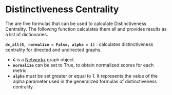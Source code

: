 # Distinctiveness Centrality

The are five formulas that can be used to calculate Distinctiveness Centrality. The following function calculates them all and provides results as a list of dictionaries.
 
**`dc_all(G, normalize = False, alpha = 1)`**
:   calculates distinctiveness centrality for directed and undirected graphs.

- **`G`** is a [Networkx](https://networkx.github.io) graph object.
- **`normalize`** can be set to True, to obtain normalized scores for each metric.
- **`alpha`** must be set greater or equal to 1. It represents the value of the alpha parameter used in the generalized formulas of distinctiveness centrality.